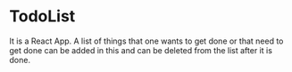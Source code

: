 # TodoList
It is a React App.
A list of things that one wants to get done or that need to get done can be added in this and can be deleted from the list after it is done.
